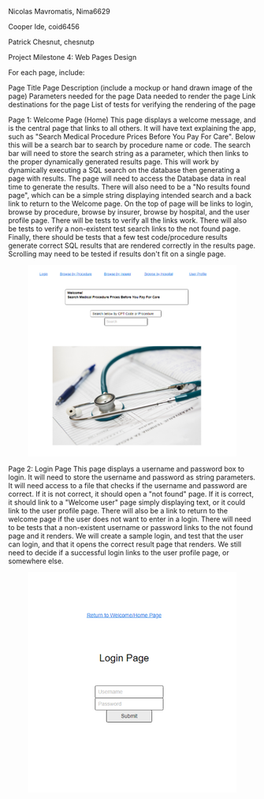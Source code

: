 Nicolas Mavromatis, Nima6629

Cooper Ide, coid6456

Patrick Chesnut, chesnutp

Project Milestone 4: Web Pages Design

For each page, include:

Page Title
Page Description (include a mockup or hand drawn image of the page)
Parameters needed for the page
Data needed to render the page
Link destinations for the page
List of tests for verifying the rendering of the page

Page 1: Welcome Page (Home)
This page displays a welcome message, and is the central page that links to all others. 
It will have text explaining the app, such as "Search Medical Procedure Prices Before You Pay For Care".
Below this will be a search bar to search by procedure name or code.
The search bar will need to store the search string as a parameter, which then links to the proper dynamically generated results page.
This will work by dynamically executing a SQL search on the database then generating a page with results. 
The page will need to access the Database data in real time to generate the results. 
There will also need to be a "No results found page", which can be a simple string displaying intended search and a back link to return to the Welcome page.
On the top of page will be links to login, browse by procedure, browse by insurer, browse by hospital, and the user profile page.
There will be tests to verify all the links work. 
There will also be tests to verify a non-existent test search links to the not found page.
Finally, there should be tests that a few test code/procedure results generate correct SQL results that are rendered correctly in the results page.
Scrolling may need to be tested if results don't fit on a single page. 

<figure>
  <IMG SRC="Welcome.PNG">
</figure>
    
Page 2: Login Page
This page displays a username and password box to login. 
It will need to store the username and password as string parameters.
It will need access to a file that checks if the username and password are correct.
If it is not correct, it should open a "not found" page.
If it is correct, it should link to a "Welcome user" page simply displaying text, or it could link to the user profile page.
There will also be a link to return to the welcome page if the user does not want to enter in a login.
There will need to be tests that a non-existent username or password links to the not found page and it renders.
We will create a sample login, and test that the user can login, and that it opens the correct result page that renders.
We still need to decide if a successful login links to the user profile page, or somewhere else. 

<figure>
  <IMG SRC="Login.PNG">
</figure>


